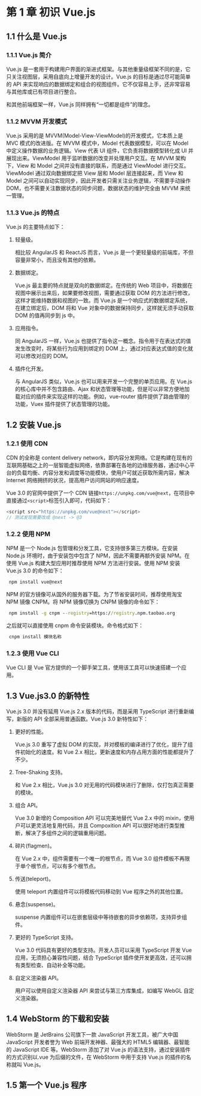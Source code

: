 # 第 1 章 初识 Vue.js

## 1.1 什么是 Vue.js

### 1.1.1 Vue.js 简介

Vue.js 是一套用于构建用户界面的渐进式框架。与其他重量级框架不同的是，它只关注视图层，采用自底向上增量开发的设计。Vue.js 的目标是通过尽可能简单的 API 来实现响应的数据绑定和组合的视图组件。它不仅容易上手，还非常容易与其他库或已有项目进行整合。

和其他前端框架一样，Vue.js 同样拥有“一切都是组件”的理念。

### 1.1.2 MVVM 开发模式

Vue.js 采用的是 MVVM(Model-View-ViewModel)的开发模式，它本质上是 MVC 模式的改进版。在 MVVM 模式中，Model 代表数据模型，可以在 Model 中定义操作数据的业务逻辑。View 代表 UI 组件，它负责将数据模型转化成 UI 并展现出来。ViewModel 用于监听数据的改变并处理用户交互。在 MVVM 架构下，View 和 Model 之间并没有直接的联系，而是通过 ViewModel 进行交互。ViewModel 通过双向数据绑定把 View 层和 Model 层连接起来，而 View 和 Model 之间可以自动实现同步，因此开发者只需关注业务逻辑，不需要手动操作 DOM，也不需要关注数据状态的同步问题，数据状态的维护完全由 MVVM 来统一管理。

### 1.1.3 Vue.js 的特点

Vue.js 的主要特点如下：

1. 轻量级。

   相比较 AngularJS 和 ReactJS 而言，Vue.js 是一个更轻量级的前端库，不但容量非常小，而且没有其他的依赖。

2. 数据绑定。

   Vue.js 最主要的特点就是双向的数据绑定。在传统的 Web 项目中，将数据在视图中展示出来后，如果要修改视图，需要通过获取 DOM 的方法进行修改，这样才能维持数据和视图的一致。而 Vue.js 是一个响应式的数据绑定系统，在建立绑定后，DOM 将和 Vue 对象中的数据保持同步，这样就无须手动获取 DOM 的值再同步到 js 中。

3. 应用指令。

   同 AngularJS 一样，Vue.js 也提供了指令这一概念。指令用于在表达式的值发生改变时，将某些行为应用到绑定的 DOM 上，通过对应表达式值的变化就可以修改对应的 DOM。

4. 插件化开发。

   与 AngularJS 类似，Vue.js 也可以用来开发一个完整的单页应用。在 Vue.js 的核心库中并不包含路由、Ajax 和状态管理等功能，但是可以非常方便地加载对应的插件来实现这样的功能。例如，vue-router 插件提供了路由管理的功能，Vuex 插件提供了状态管理的功能。

## 1.2 安装 Vue.js

### 1.2.1 使用 CDN

CDN 的全称是 content delivery network，即内容分发网络。它是构建在现有的互联网基础之上的一层智能虚拟网络，依靠部署在各地的边缘服务器，通过中心平台的负载均衡、内容分发和调度等功能模块，使用户可就近获取所需内容，解决 Internet 网络拥挤的状况，提高用户访问网站的响应速度。

Vue 3.0 的官网中提供了一个 CDN 链接`https://unpkg.com/vue@next`​，在项目中直接通过`<script>`标签引入即可，代码如下：

```js
<script src="https://unpkg.com/vue@next"></script>
// 测试发现需要改成 @next -> @3
```

### 1.2.2 使用 NPM

NPM 是一个 Node.js 包管理和分发工具，它支持很多第三方模块。在安装 Node.js 环境时，由于安装包中包含了 NPM，因此不需要再额外安装 NPM。在使用 Vue.js 构建大型应用时推荐使用 NPM 方法进行安装。使用 NPM 安装 Vue.js 3.0 的命令如下：

```cmd
 npm install vue@next
```

NPM 的官方镜像可从国外的服务器下载。为了节省安装时间，推荐使用淘宝 NPM 镜像 CNPM。将 NPM 镜像切换为 CNPM 镜像的命令如下：

```cmd
 npm install -g cnpm --registry=https://registry.npm.taobao.org
```

之后就可以直接使用 cnpm 命令安装模块。命令格式如下：

```cmd
 cnpm install 模块名称
```

### 1.2.3 使用 Vue CLI

Vue CLI 是 Vue 官方提供的一个脚手架工具，使用该工具可以快速搭建一个应用。

## 1.3 Vue.js3.0 的新特性

Vue.js 3.0 并没有延用 Vue.js 2.x 版本的代码，而是采用 TypeScript 进行重新编写，新版的 API 全部采用普通函数。Vue.js 3.0 新特性如下：

1. 更好的性能。

   Vue.js 3.0 重写了虚拟 DOM 的实现，并对模板的编译进行了优化，提升了组件初始化的速度。和 Vue 2.x 相比，更新速度和内存占用方面的性能都提升了不少。

2. Tree-Shaking 支持。

   和 Vue 2.x 相比，Vue.js 3.0 对无用的代码模块进行了删除，仅打包真正需要的模块。

3. 组合 API。

   Vue 3.0 新增的 Composition API 可以完美地替代 Vue 2.x 中的 mixin，使用户可以更灵活地复用代码，并且 Compoxition API 可以很好地进行类型推断，解决了多组件之间的逻辑重用问题。

4. 碎片(flagmen)。

   在 Vue 2.x 中，组件需要有一个唯一的根节点，而 Vue 3.0 组件模板不再限于单个根节点，可以有多个根节点。

5. 传送(teleport)。

   使用 teleport 内置组件可以将模板代码移动到 Vue 程序之外的其他位置。

6. 悬念(suspense)。

   suspense 内置组件可以在嵌套层级中等待嵌套的异步依赖项，支持异步组件。

7. 更好的 TypeScript 支持。

   Vue 3.0 代码具有更好的类型支持。开发人员可以采用 TypeScript 开发 Vue 应用，无须担心兼容性问题，结合 TypeScript 插件使开发更高效，还可以拥有类型检查、自动补全等功能。

8. 自定义渲染器 API。

   用户可以使用自定义渲染器 API 来尝试与第三方库集成，如编写 WebGL 自定义渲染器。

## 1.4 WebStorm 的下载和安装

WebStorm 是 JetBrains 公司旗下一款 JavaScript 开发工具，被广大中国 JavaScript 开发者誉为 Web 前端开发神器、最强大的 HTML5 编辑器、最智能的 JavaScript IDE 等。WebStorm 添加了对 Vue.js 的语法支持，通过安装插件的方式识别以.vue 为后缀的文件，在 WebStorm 中用于支持 Vue.js 的插件的名称就叫 Vue.js。

## 1.5 第一个 Vue.js 程序
